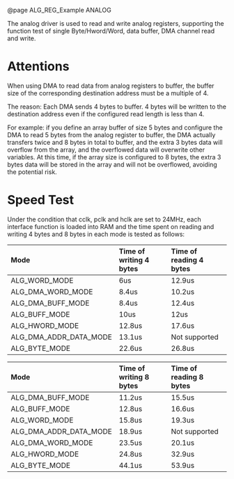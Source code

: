 @page ALG_REG_Example ANALOG

The analog driver is used to read and write analog registers, supporting the function test of single Byte/Hword/Word, data buffer, DMA channel read and write.

# Attentions

When using DMA to read data from analog registers to buffer, the buffer size of the corresponding destination address must be a multiple of 4.

The reason: Each DMA sends 4 bytes to buffer. 4 bytes will be written to the destination address even if the configured read length is less than 4.

For example: if you define an array buffer of size 5 bytes and configure the DMA to read 5 bytes from the analog register to buffer, the DMA actually transfers twice and 8 bytes in total to buffer, and the extra 3 bytes data will overflow from the array, and the overflowed data will overwrite other variables. At this time, if the array size is configured to 8 bytes, the extra 3 bytes data will be stored in the array and will not be overflowed, avoiding the potential risk.

# Speed Test

Under the condition that cclk, pclk and hclk are set to 24MHz, each interface function is loaded into RAM and the time spent on reading and writing 4 bytes and 8 bytes in each mode is tested as follows:

|Mode|Time of writing 4 bytes|Time of reading 4 bytes|
|:------------------------|:-----------------|:-----------------|
|ALG_WORD_MODE|6us|12.9us|
|ALG_DMA_WORD_MODE|8.4us|10.2us|
|ALG_DMA_BUFF_MODE|8.4us|12.4us|
|ALG_BUFF_MODE|10us|12us|
|ALG_HWORD_MODE|12.8us|17.6us|
|ALG_DMA_ADDR_DATA_MODE|13.1us|Not supported|
|ALG_BYTE_MODE|22.6us|26.8us|

|Mode|Time of writing 8 bytes|Time of reading 8 bytes|
|:----------------------|:---------------|:------------------|
|ALG_DMA_BUFF_MODE|11.2us|15.5us|
|ALG_BUFF_MODE|12.8us|16.6us|
|ALG_WORD_MODE|15.8us|19.3us|
|ALG_DMA_ADDR_DATA_MODE|18.9us|Not supported|
|ALG_DMA_WORD_MODE|23.5us|20.1us|
|ALG_HWORD_MODE|24.8us|32.9us|
|ALG_BYTE_MODE|44.1us|53.9us|

